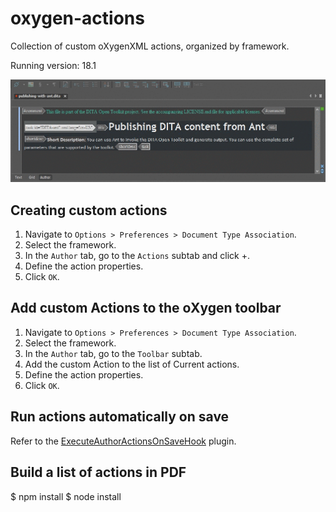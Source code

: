 # oxygen-actions

Collection of custom oXygenXML actions, organized by framework.

Running version: 18.1

![DEMO](DEMO.gif)

Creating custom actions
-----------------------------------

1. Navigate to `Options > Preferences > Document Type Association`.
2. Select the framework.
3. In the `Author` tab, go to the `Actions` subtab and click +.
4. Define the action properties.
5. Click `OK`.


Add custom Actions to the oXygen toolbar
-----------------------------------

1. Navigate to `Options > Preferences > Document Type Association`.
2. Select the framework.
3. In the `Author` tab, go to the `Toolbar` subtab.
4. Add the custom Action to the list of Current actions.
4. Define the action properties.
5. Click `OK`.

Run actions automatically on save
---

Refer to the [ExecuteAuthorActionsOnSaveHook](https://github.com/oxygenxml/ExecuteAuthorActionsOnSaveHook) plugin.

Build a list of actions in PDF
---
$ npm install
$ node install
